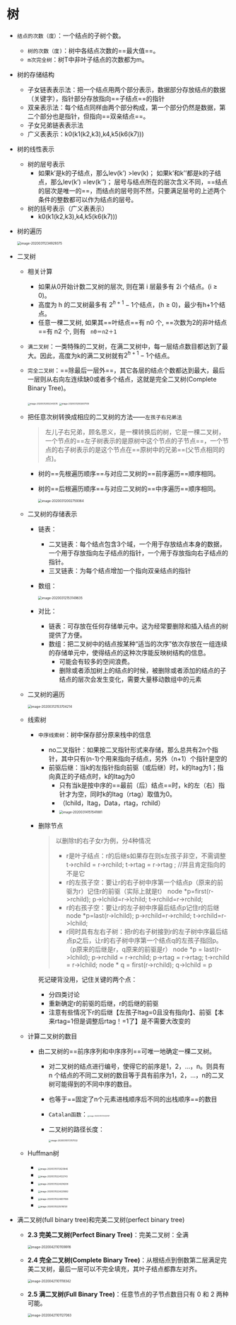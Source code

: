 # 树

- `结点的次数（度）`：一个结点的子树个数。

  - `树的次数（度)`：树中各结点次数的==最大值==。
  - `m次完全树`：树T中非叶子结点的次数都为m。

- 树的存储结构

  - 子女链表表示法：把一个结点用两个部分表示，数据部分存放结点的数据（关键字），指针部分存放指向==子结点==的指针
  - 双亲表示法：每个结点同样由两个部分构成，第一个部分仍然是数据，第二个部分也是指针，但指向==双亲结点==。
  - 子女兄弟链表表示法
  - 广义表表示：k0(k1(k2,k3),k4,k5(k6(k7)))

- 树的线性表示

  - 树的层号表示
    - 如果k’是k的子结点，那么lev(k’) >lev(k)；
      如果k’和k’’都是k的子结点，那么lev(k’) =lev(k’’)；
      层号与结点所在的层次含义不同，==结点的层次是唯一的==，而结点的层号则不然，只要满足层号的上述两个条件的整数都可以作为结点的层号。
  - 树的括号表示（广义表表示）
    - k0(k1(k2,k3),k4,k5(k6(k7)))

- 树的遍历

  <img src="readmepic/image-20200311234929375.png" alt="image-20200311234929375" style="zoom:50%;" />

- 二叉树

  - 相关计算

    - 如果从0开始计数二叉树的层次, 则在第 i 层最多有 2i 个结点。(i ≥ 0)。
    - 高度为 h 的二叉树最多有 $2^{h+1}-1$个结点，(h ≥ 0)，最少有h+1个结点。
    - 任意一棵二叉树, 如果其==叶结点==有 n0 个, ==次数为2的非叶结点==有 n2 个,   则有 ` n0＝n2＋1`

  - `满二叉树`：一类特殊的二叉树，在满二叉树中，每一层结点数目都达到了最大。因此，高度为k的满二叉树就有$2^{h+1}-1$个结点。

  - `完全二叉树`：==除最后一层外==，其它各层的结点个数都达到最大，最后一层则从右向左连续缺0或者多个结点，这就是完全二叉树(Complete Binary Tree)。

    <img src="readmepic/image-20200312002343576.png" alt="image-20200312002343576" style="zoom:33%;" />

    <img src="/Users/apple/Library/Application Support/typora-user-images/image-20200312002607109.png" alt="image-20200312002607109" style="zoom: 33%;" />

  - 把任意次树转换成相应的二叉树的方法——`左孩子右兄弟法`

    > 左儿子右兄弟，顾名思义，是一棵转换后的树，它是一棵二叉树，一个节点的==左子树表示的是原树中这个节点的子节点==，一个节点的右子树表示的是这个节点在==原树中的兄弟==(父节点相同的点)。

    - 树的==先根遍历顺序==与对应二叉树的==前序遍历==顺序相同。

    - 树的==后根遍历顺序==与对应二叉树的==中序遍历==顺序相同。

      <img src="readmepic/image-20200312002759364.png" alt="image-20200312002759364" style="zoom:50%;" />
    
  - 二叉树的存储表示
  
    - 链表：
  
      - 二叉链表：每个结点包含3个域，一个用于存放结点本身的数据，一个用于存放指向左子结点的指针，一个用于存放指向右子结点的指针。
      - 三叉链表：为每个结点增加一个指向双亲结点的指针
  
    - 数组：
  
      <img src="readmepic/image-20200312153149635.png" alt="image-20200312153149635" style="zoom:50%;" />
  
    - 对比：
  
      - 链表：可存放在任何存储单元中。这为经常要删除和插入结点的树提供了方便。
      - 数组：把二叉树中的结点按某种“适当的次序”依次存放在一组连续的存储单元中，使得结点的这种次序能反映树结构的信息。
        - 可能会有较多的空间浪费。
        - 删除或者添加树上的结点的时候，被删除或者添加的结点的子结点的层次会发生变化，需要大量移动数组中的元素
  
  - 二叉树的遍历
  
    <img src="readmepic/image-20200312153704214.png" alt="image-20200312153704214" style="zoom:50%;" />
    
  - 线索树
  
    - `中序线索树`：树中保存部分原来栈中的信息
  
      - no二叉指针：如果按二叉指针形式来存储，那么总共有2n个指针，其中只有(n-1)个用来指向子结点，另外（n+1）个指针是空的
      - 前驱后继：当k的左指针指向前驱（或后继）时，k的ltag为1；指向真正的子结点时，k的ltag为0
        - 只有当k是按中序的==最前（后）结点==时，k的左（右）指针才为空，同时k的ltag（rtag）取值为0。
        - （lchild，ltag，Data，rtag，rchild）
        - <img src="readmepic/image-20200314151541881.png" alt="image-20200314151541881" style="zoom:50%;" />
  
    - 删除节点
  
      > 以删除t的右子女r为例，分4种情况
      >
      > - r是叶子结点：r的后继s如果存在则s左孩子非空，不需调整
      >   t->rchild = r->rchild; t->rtag = r->rtag ;  //并且肯定指向的不是它
      > - r的左孩子空：要让r的右子树中序第一个结点p（原来的前驱为r）记住r的前驱（实际上就是t）
      >   node<Type> *p=first(r->rchild); p->lchild=r->lchild; t->rchild=r->rchild;
      > - r的右孩子空：要让r的左子树中序最后结点p记住r的后继
      >   node<Type> *p=last(r->lchild); p->rchild=r->rchild; t->rchild=r->lchild;
      > - r同时具有左右子树：把r的右子树接到r的左子树中序最后结点p之后，让r的右子树中序第一个结点q的左孩子指回p。 （p原来的后继是r，q原来的前驱是r）
      >   node<Type> *p = last(r->lchild); p->rchild = r->rchild; p->rtag = r->rtag; 
      >   t->rchild = r->lchild; node<Type> * q = first(r->rchild); q->lchild = p
  
      死记硬背没用，记住关键的两个点：
  
      - 分四类讨论
      - 重新确定r的前驱的后继，r的后继的前驱
      - 注意有些情况下r的后继【左孩子ltag=0且没有指向r】、前驱【本来rtag=1但是调整后rtag！=1了】是不需要大改变的
  
  - 计算二叉树的数目
  
    - 由二叉树的==前序序列和中序序列==可唯一地确定一棵二叉树。
  
      - 对二叉树的结点进行编号，使得它的前序是1，2，…，n。则具有 n 个结点的不同二叉树的数目等于具有前序为1，2，…，n的二叉树可能得到的不同中序的数目。
  
      - 也等于==固定了n个元素进栈顺序后不同的出栈顺序==的数目
  
      - `Catalan函数`：<img src="readmepic/image-20200315172025787.png" alt="image-20200315172025787" style="zoom: 25%;" />
  
      - 二叉树的路径长度：
  
        <img src="readmepic/image-20200315172157532.png" alt="image-20200315172157532" style="zoom: 33%;" />
  
  - Huffman树
  
    - <img src="readmepic/image-20200315172620846.png" alt="image-20200315172620846" style="zoom: 33%;" />
    - <img src="readmepic/image-20200315224122743.png" alt="image-20200315224122743" style="zoom: 33%;" />
    - <img src="readmepic/image-20200315224208208.png" alt="image-20200315224208208" style="zoom: 33%;" />
    - <img src="readmepic/image-20200315224220892.png" alt="image-20200315224220892" style="zoom: 33%;" />
    - <img src="readmepic/image-20200315224807098.png" alt="image-20200315224807098" style="zoom: 33%;" />
    - <img src="readmepic/image-20200315225016130.png" alt="image-20200315225016130" style="zoom: 33%;" />

- 满二叉树(full binary tree)和完美二叉树(perfect binary tree)

  - **2.3 完美二叉树(Perfect Binary Tree)**：完美二叉树：全满

    <img src="/Users/apple/Library/Application Support/typora-user-images/image-20200421101109916.png" alt="image-20200421101109916" style="zoom:50%;" />

  - **2.4 完全二叉树(Complete Binary Tree)**：从根结点到倒数第二层满足完美二叉树，最后一层可以不完全填充，其叶子结点都靠左对齐。
  
    <img src="/Users/apple/Library/Application Support/typora-user-images/image-20200421101118342.png" alt="image-20200421101118342" style="zoom:50%;" />
  
  - **2.5 满二叉树(Full Binary Tree)**：任意节点的子节点数目只有 0 和 2 两种可能。
  
    <img src="/Users/apple/Library/Application Support/typora-user-images/image-20200421101127063.png" alt="image-20200421101127063" style="zoom:50%;" />
  
    

